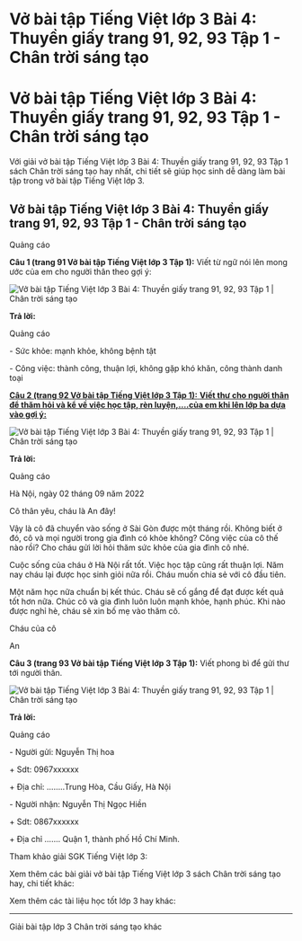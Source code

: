 # Vở bài tập Tiếng Việt lớp 3 Bài 4: Thuyền giấy trang 91, 92, 93 Tập 1 - Chân trời sáng tạo

# Vở bài tập Tiếng Việt lớp 3 Bài 4: Thuyền giấy trang 91, 92, 93 Tập 1 - Chân trời sáng tạo

Với giải vở bài tập Tiếng Việt lớp 3 Bài 4: Thuyền giấy trang 91, 92, 93 Tập 1 sách Chân trời sáng tạo hay nhất, chi tiết sẽ giúp học sinh dễ dàng làm bài tập trong vở bài tập Tiếng Việt lớp 3.

## Vở bài tập Tiếng Việt lớp 3 Bài 4: Thuyền giấy trang 91, 92, 93 Tập 1 - Chân trời sáng tạo

Quảng cáo

**Câu 1 (trang 91 Vở bài tập Tiếng Việt lớp 3 Tập 1):** Viết từ ngữ nói lên mong ước của em cho người thân theo gợi ý:

![Vở bài tập Tiếng Việt lớp 3 Bài 4: Thuyền giấy trang 91, 92, 93 Tập 1 | Chân trời sáng tạo](https://vietjack.com/vbt-tieng-viet-3-ct/images/bai-4-thuyen-giay-sgk-tr-130-1.PNG)

**Trả lời:**

Quảng cáo

\- Sức khỏe: mạnh khỏe, không bệnh tật

\- Công việc: thành công, thuận lợi, không gặp khó khăn, công thành danh toại

[**Câu 2 (trang 92 Vở bài tập Tiếng Việt lớp 3 Tập 1):** **Viết thư cho người thân để thăm hỏi và kể về việc học tập, rèn luyện,….của em khi lên lớp ba dựa vào gợi ý:**](https://vietjack.com/vbt-tieng-viet-3-ct/viet-thu-cho-nguoi-than-de-tham-hoi-va-ke-ve-viec-hoc-tap-ren-luyen-vm.jsp)

![Vở bài tập Tiếng Việt lớp 3 Bài 4: Thuyền giấy trang 91, 92, 93 Tập 1 | Chân trời sáng tạo](https://vietjack.com/vbt-tieng-viet-3-ct/images/bai-4-thuyen-giay-sgk-tr-130-2.PNG)

**Trả lời:**

Quảng cáo

Hà Nội, ngày 02 tháng 09 năm 2022

Cô thân yêu, cháu là An đây!

Vậy là cô đã chuyển vào sống ở Sài Gòn được một tháng rồi. Không biết ở đó, cô và mọi người trong gia đình có khỏe không? Công việc của cô thế nào rồi? Cho cháu gửi lời hỏi thăm sức khỏe của gia đình cô nhé. 

Cuộc sống của cháu ở Hà Nội rất tốt. Việc học tập cũng rất thuận lợi. Năm nay cháu lại được học sinh giỏi nữa rồi. Cháu muốn chia sẻ với cô đầu tiên.

Một năm học nữa chuẩn bị kết thúc. Cháu sẽ cố gắng để đạt được kết quả tốt hơn nữa. Chúc cô và gia đình luôn luôn mạnh khỏe, hạnh phúc. Khi nào được nghỉ hè, cháu sẽ xin bố mẹ vào thăm cô.

Cháu của cô

An

**Câu 3 (trang 93 Vở bài tập Tiếng Việt lớp 3 Tập 1):** Viết phong bì để gửi thư tới người thân.

![Vở bài tập Tiếng Việt lớp 3 Bài 4: Thuyền giấy trang 91, 92, 93 Tập 1 | Chân trời sáng tạo](https://vietjack.com/vbt-tieng-viet-3-ct/images/bai-4-thuyen-giay-sgk-tr-130-3.PNG)

**Trả lời:**

Quảng cáo

\- Người gửi: Nguyễn Thị hoa 

\+ Sdt: 0967xxxxxx

\+ Địa chỉ: ……..Trung Hòa, Cầu Giấy, Hà Nội

\- Người nhận: Nguyễn Thị Ngọc Hiền

\+ Sdt: 0867xxxxxx

\+ Địa chỉ ……. Quận 1, thành phố Hồ Chí Minh.

Tham khảo giải SGK Tiếng Việt lớp 3:

Xem thêm các bài giải vở bài tập Tiếng Việt lớp 3 sách Chân trời sáng tạo hay, chi tiết khác:

Xem thêm các tài liệu học tốt lớp 3 hay khác:

* * *

Giải bài tập lớp 3 Chân trời sáng tạo khác
